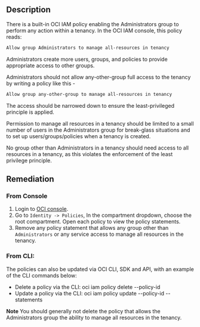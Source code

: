 ## Description

There is a built-in OCI IAM policy enabling the Administrators group to perform any action within a tenancy. In the OCI IAM console, this policy reads:

```bash
Allow group Administrators to manage all-resources in tenancy
```

Administrators create more users, groups, and policies to provide appropriate access to other groups.

Administrators should not allow any-other-group full access to the tenancy by writing a policy like this -

```bash
Allow group any-other-group to manage all-resources in tenancy
```

The access should be narrowed down to ensure the least-privileged principle is applied.

Permission to manage all resources in a tenancy should be limited to a small number of users in the Administrators group for break-glass situations and to set up users/groups/policies when a tenancy is created.

No group other than Administrators in a tenancy should need access to all resources in a tenancy, as this violates the enforcement of the least privilege principle.

## Remediation

### From Console

1. Login to [OCI console](https://www.oracle.com/cloud/).
2. Go to `Identity -> Policies`, In the compartment dropdown, choose the root compartment. Open each policy to view the policy statements.
3. Remove any policy statement that allows any group other than `Administrators` or any service access to manage all resources in the tenancy.

### From CLI:

The policies can also be updated via OCI CLI, SDK and API, with an example of the CLI commands below:
  - Delete a policy via the CLI:
      oci iam policy delete --policy-id <policy-ocid>
  - Update a policy via the CLI:
      oci iam policy update --policy-id <policy-ocid> --statements <json-array-of-statements>

**Note** You should generally not delete the policy that allows the Administrators group the ability to manage all resources in the tenancy.

